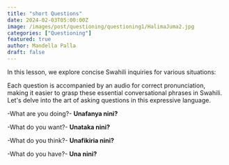 ```yaml
---
title: "short Questions"
date: 2024-02-03T05:00:00Z
image: /images/post/questioning/questioning1/HalimaJuma2.jpg
categories: ["Questioning"]
featured: true
author: Mandella Palla
draft: false
---
```


In this lesson, we explore concise Swahili inquiries for various situations:

Each question is accompanied by an audio for correct pronunciation, making it easier to grasp these essential conversational phrases in Swahili. Let's delve into the art of asking questions in this expressive language.

-What are you doing?-  **Unafanya nini?** <Audio src="/audios/questioning/shortQuestions/unafanyaNini.mp3" /> 

-What do you want?-  **Unataka nini?**  <Audio src="/audios/questioning/shortQuestions/unatakaNini.mp3" />

-What do you think?- **Unafikiria nini?** <Audio src="/audios/questioning/shortQuestions/unafikiriaNini.mp3" />

-What do you have?- **Una nini?** <Audio src="/audios/questioning/shortQuestions/unaNini2.mp3" />
